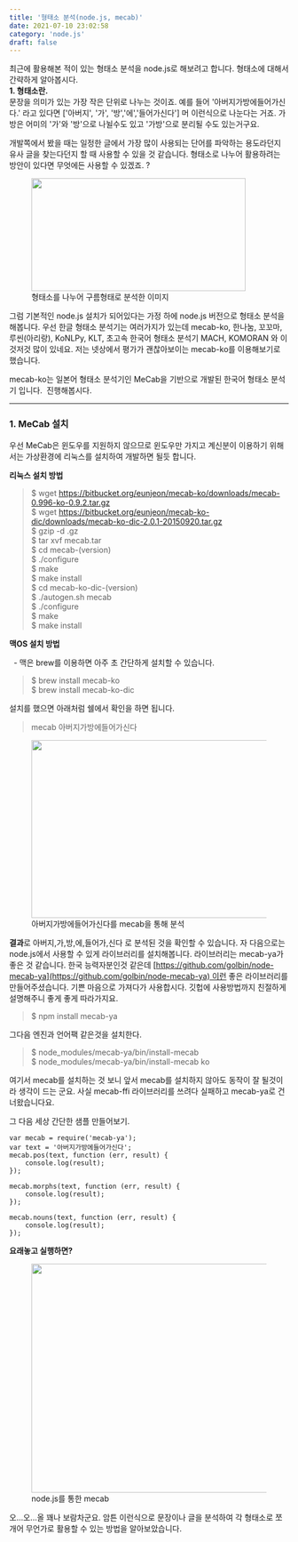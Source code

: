 ```yaml
---
title: '형태소 분석(node.js, mecab)'
date: 2021-07-10 23:02:58
category: 'node.js'
draft: false
---
```


최근에 활용해본 적이 있는 형태소 분석을 node.js로 해보려고 합니다. 형태소에 대해서 간략하게 알아봅시다.   
**1\. 형태소란.**  
문장을 의미가 있는 가장 작은 단위로 나누는 것이죠. 예를 들어 '아버지가방에들어가신다.' 라고 있다면 \['아버지', '가', '방','에','들어가신다'\] 머 이런식으로 나눈다는 거죠. 가방은 어미의 '가'와 '방'으로 나뉠수도 있고 '가방'으로 분리될 수도 있는거구요.  
  
개발쪽에서 봤을 때는 일정한 글에서 가장 많이 사용되는 단어를 파악하는 용도라던지 유사 글을 찾는다던지 할 때 사용할 수 있을 것 같습니다. 형태소로 나누어 활용하려는 방안이 있다면 무엇에든 사용할 수 있겠죠. ?

<figure class="imageblock alignCenter" data-origin-width="386" data-origin-height="203" data-ke-mobilestyle="alignCenter"><span data-url="https://blog.kakaocdn.net/dn/cdetQq/btq9f48oAaY/p8Lbz1dlCakj4u7Sr0Tku1/img.png" data-lightbox="lightbox" data-alt="형태소를 나누어 구름형태로 분석한 이미지"><img src="https://blog.kakaocdn.net/dn/cdetQq/btq9f48oAaY/p8Lbz1dlCakj4u7Sr0Tku1/img.png" srcset="https://img1.daumcdn.net/thumb/R1280x0/?scode=mtistory2&amp;fname=https%3A%2F%2Fblog.kakaocdn.net%2Fdn%2FcdetQq%2Fbtq9f48oAaY%2Fp8Lbz1dlCakj4u7Sr0Tku1%2Fimg.png" width="386" height="203" data-ke-mobilestyle="alignCenter"></span><figcaption>형태소를 나누어 구름형태로 분석한 이미지</figcaption></figure>

그럼 기본적인 node.js 설치가 되어있다는 가정 하에 node.js 버전으로 형태소 분석을 해봅니다. 우선 한글 형태소 분석기는 여러가지가 있는데 mecab-ko, 한나눔, 꼬꼬마, 루씬(아리랑), KoNLPy, KLT, 초고속 한국어 형태소 분석기 MACH, KOMORAN 와 이것저것 많이 있네요. 저는 넷상에서 평가가 괜찮아보이는 mecab-ko를 이용해보기로 했습니다.  
  
mecab-ko는 일본어 형태소 분석기인 MeCab을 기반으로 개발된 한국어 형태소 분석기 입니다.  진행해봅시다.

* * *

### **1\. MeCab 설치**

우선 MeCab은 윈도우를 지원하지 않으므로 윈도우만 가지고 계신분이 이용하기 위해서는 가상환경에 리눅스를 설치하여 개발하면 될듯 합니다. 

**리눅스 설치 방법**

> $ wget https://bitbucket.org/eunjeon/mecab-ko/downloads/mecab-0.996-ko-0.9.2.tar.gz  
> $ wget https://bitbucket.org/eunjeon/mecab-ko-dic/downloads/mecab-ko-dic-2.0.1-20150920.tar.gz  
> $ gzip -d .gz  
> $ tar xvf mecab.tar  
> $ cd mecab-(version)  
> $ ./configure  
> $ make  
> $ make install  
> $ cd mecab-ko-dic-(version)  
> $ ./autogen.sh mecab  
> $ ./configure  
> $ make  
> $ make install

**맥OS 설치 방법**

  - 맥은 brew를 이용하면 아주 초 간단하게 설치할 수 있습니다. 

> $ brew install mecab-ko  
> $ brew install mecab-ko-dic

설치를 했으면 아래처럼 쉘에서 확인을 하면 됩니다. 

> mecab 아버지가방에들어가신다

<figure class="imageblock alignCenter" data-origin-width="776" data-origin-height="320" data-ke-mobilestyle="alignCenter"><span data-url="https://blog.kakaocdn.net/dn/bbTgzc/btq9gzNP0WH/fZ64IiLVF7E1cmyps9JbX0/img.png" data-lightbox="lightbox" data-alt="아버지가방에들어가신다를 mecab을 통해 분석"><img src="https://blog.kakaocdn.net/dn/bbTgzc/btq9gzNP0WH/fZ64IiLVF7E1cmyps9JbX0/img.png" srcset="https://img1.daumcdn.net/thumb/R1280x0/?scode=mtistory2&amp;fname=https%3A%2F%2Fblog.kakaocdn.net%2Fdn%2FbbTgzc%2Fbtq9gzNP0WH%2FfZ64IiLVF7E1cmyps9JbX0%2Fimg.png" width="776" height="320" data-ke-mobilestyle="alignCenter"></span><figcaption>아버지가방에들어가신다를 mecab을 통해 분석</figcaption></figure>

**결과**로 아버지,가,방,에,들어가,신다 로 분석된 것을 확인할 수 있습니다. 자 다음으로는 node.js에서 사용할 수 있게 라이브러리를 설치해봅니다. 라이브러리는 mecab-ya가 좋은 것 같습니다. 한국 능력자분인것 같은데 [https://github.com/golbin/node-mecab-ya](https://github.com/golbin/node-mecab-ya) 이런 좋은 라이브러리를 만들어주셨습니다. 기쁜 마음으로 가져다가 사용합시다. 깃헙에 사용방법까지 친절하게 설명해주니 좋게 좋게 따라가지요. 

> $ npm install mecab-ya

그다음 엔진과 언어팩 같은것을 설치한다.

> $ node\_modules/mecab-ya/bin/install-mecab  
> $ node\_modules/mecab-ya/bin/install-mecab ko

여기서 mecab를 설치하는 것 보니 앞서 mecab를 설치하지 않아도 동작이 잘 될것이라 생각이 드는 군요. 사실 mecab-ffi 라이브러리를 쓰려다 실패하고 mecab-ya로 건너왔습니다요.

그 다음 세상 간단한 샘플 만들어보기.

    var mecab = require('mecab-ya');
    var text = '아버지가방에들어가신다';
    mecab.pos(text, function (err, result) {
        console.log(result);
    });
    
    mecab.morphs(text, function (err, result) {
        console.log(result);
    });
    
    mecab.nouns(text, function (err, result) {
        console.log(result);
    });

**요래놓고 실행하면?**

<figure class="imageblock alignCenter" data-origin-width="700" data-origin-height="412" data-ke-mobilestyle="alignCenter"><span data-url="https://blog.kakaocdn.net/dn/b55Xoa/btq9hyVe20Q/tp3Ak32e9U475YDLLHFHIk/img.png" data-lightbox="lightbox" data-alt="node.js를 통한 mecab"><img src="https://blog.kakaocdn.net/dn/b55Xoa/btq9hyVe20Q/tp3Ak32e9U475YDLLHFHIk/img.png" srcset="https://img1.daumcdn.net/thumb/R1280x0/?scode=mtistory2&amp;fname=https%3A%2F%2Fblog.kakaocdn.net%2Fdn%2Fb55Xoa%2Fbtq9hyVe20Q%2Ftp3Ak32e9U475YDLLHFHIk%2Fimg.png" width="700" height="412" data-ke-mobilestyle="alignCenter"></span><figcaption>node.js를 통한 mecab</figcaption></figure>

오...오...올 꽤나 보람차군요. 암튼 이런식으로 문장이나 글을 분석하여 각 형태소로 쪼개어 무언가로 활용할 수 있는 방법을 알아보았습니다.

